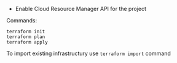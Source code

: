 * Enable Cloud Resource Manager API for the project

Commands:
```
terraform init
terraform plan
terraform apply
```

To import existing infrastructury use `terraform import` command